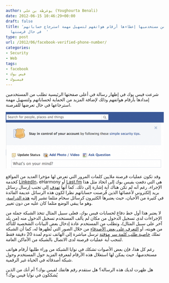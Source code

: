 ```yaml
---
author: يوغرطة بن علي (Youghourta Benali)
date: 2012-06-15 10:46:29+00:00
draft: false
title: 'فيس بوك تطلب من مستخدميها إعطاءها أرقام هواتفهم لتسهيل مهمة استرجاع حساباتهم
  في حال قرصنتها  '
type: post
url: /2012/06/facebook-verified-phone-number/
categories:
- Security
- Web
tags:
- facebook
- فيس بوك
- فيسبوك
---
```


شرعت فيس بوك في إظهار رسالة في أعلى صفحتها الرئيسية تطلب من المستخدمين إمدادها بأرقام هواتفهم وذلك لإضافة المزيد من الحماية لحساباتهم ولتسهيل مهمة استرجاعها في حال تعرضها للقرصنة.




[![](facebook-stay-in-control.png)
](facebook-stay-in-control.png)




وقد تكون عمليات قرصنة ملايين كلمات المرور التي تعرض لها مؤخرا العديد من المواقع كخدمة [LinkedIn](https://www.it-scoop.com/2012/06/linkedin-6-5-million-passwords-leaked/)، eHarmony أو [Last.fm](https://www.it-scoop.com/2012/06/lastfm-password-leak/) هي التي دفعت بفيس بوك إلى اتخاذ مثل هذا الإجراء، رغم أنه لم تكن هناك أية إشارة إلى ذلك. كما أنها [تهدف](http://techcrunch.com/2012/06/14/facebook-security-tips/) إلى تجنب إرسال رسائل بريد إلكتروني لأعضائها الذين قُرصنت حساباتهم نظرا لكون هذه الرسائل عديمة الفائدة في كثيرة من الأحيان، حيث يعتبرها الكثيرون كرسائل سخام مثلما تشير إليه [هذه الدراسة](http://www.insidefacebook.com/2010/10/12/security-one-time-passwords/)، وهو ما يبقي الوضع مثلما كان عليه من دون تغيير.




لا يعتبر هذا أول خط دفاع لحسابات فيس بوك، فعلى سبيل المثال تتخذ الشبكة جملة من الإجراءات لدى تسجيل الدخول من مكان لم يألف المستخدم تسجيل الدخول منه (من بلد آخر على سبيل المثال)، وتطلب من المستخدم عادة إدخال بعض البيانات الشخصية للتأكد من هويته، أو [التعرف على بعض الأصدقاء](http://www.insidefacebook.com/2010/07/26/facebook-photos-verify/) من خلال الصور التي تُظهرها له، كما أن الشبكة تملك [خاصية طلب كلمة سر مؤقتة](http://www.insidefacebook.com/2010/10/12/security-one-time-passwords/) ترسل مباشرة إلى الهاتف تدوم لمدة 20 دقيقة فقط لتنجب أية عمليات قرصنة لدى الاتصال بالشبكة من الأماكن العامة.




رغم كل هذا، فإن بعض الأصوات تشكك في نوايا الشبكة من وراء طلبها أرقام هواتف مستخدميها، حيث يمكن لها استغلال هذه الأرقام لمعرفة المزيد حول المستخدم وحول شبكة أصدقائه في الحياة غير الرقمية.




هل ظهرت لديك هذه الرسالة؟ هل ستقدم رقم هاتفك لفيس بوك؟ أم أنك من الذين يُشككون في نوايا فيس بوك؟
